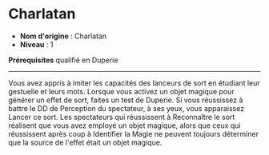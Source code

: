 # Charlatan

 * **Nom d'origine** : Charlatan
 * **Niveau** : 1


<p><span id="ctl00_MainContent_DetailedOutput"><strong>Prérequisites</strong> qualifié en Duperie<br></span></p>
<hr>
<p>Vous avez appris à imiter les capacités des lanceurs de sort en étudiant leur gestuelle et leurs mots. Lorsque vous activez un objet magique pour générer un effet de sort, faites un test de Duperie. Si vous réussissez à battre le DD de Perception du spectateur, à ses yeux, vous apparaissez Lancer ce sort. Les spectateurs qui réussissent à Reconnaître le sort réalisent que vous avez employé un objet magique, alors que ceux qui réussissent après coup à Identifier la Magie ne peuvent toujours déterminer que la source de l'effet était un objet magique.&nbsp;&nbsp;</p>
